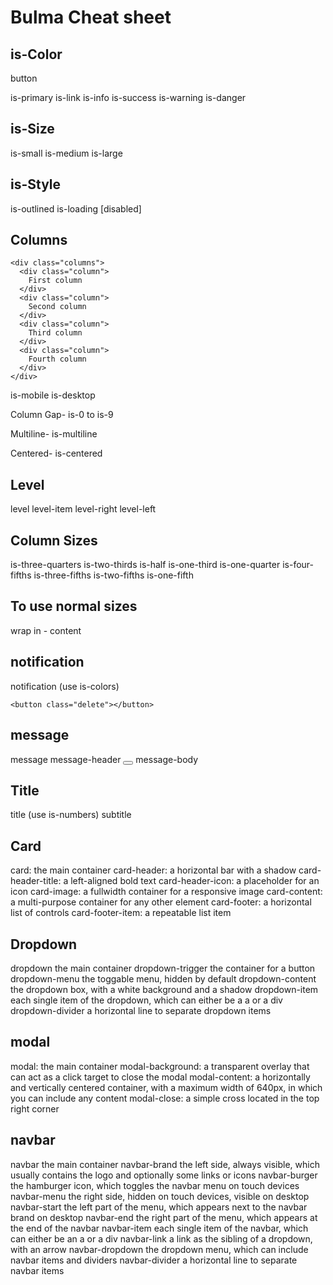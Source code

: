 # Bulma Cheat sheet

## is-Color

button

is-primary
is-link
is-info
is-success
is-warning
is-danger

## is-Size

is-small
is-medium
is-large

## is-Style

is-outlined
is-loading
[disabled]

## Columns

    <div class="columns">
      <div class="column">
        First column
      </div>
      <div class="column">
        Second column
      </div>
      <div class="column">
        Third column
      </div>
      <div class="column">
        Fourth column
      </div>
    </div>

is-mobile
is-desktop

Column Gap-
is-0 to is-9

Multiline-
is-multiline

Centered- 
is-centered

## Level

level
level-item
level-right
level-left


## Column Sizes

is-three-quarters
is-two-thirds
is-half
is-one-third
is-one-quarter
is-four-fifths
is-three-fifths
is-two-fifths
is-one-fifth

## To use normal sizes

wrap in - 
content

## notification

notification (use is-colors)

    <button class="delete"></button>

## message

message
message-header
    <button class="delete"></button>
message-body


## Title

title (use is-numbers)
subtitle

## Card

card: the main container
card-header: a horizontal bar with a shadow
card-header-title: a left-aligned bold text
card-header-icon: a placeholder for an icon
card-image: a fullwidth container for a responsive image
card-content: a multi-purpose container for any other element
card-footer: a horizontal list of controls
card-footer-item: a repeatable list item

## Dropdown

dropdown the main container
dropdown-trigger the container for a button
dropdown-menu the toggable menu, hidden by default
dropdown-content the dropdown box, with a white background and a shadow
dropdown-item each single item of the dropdown, which can either be a a or a div
dropdown-divider a horizontal line to separate dropdown items

## modal

modal: the main container
modal-background: a transparent overlay that can act as a click target to close the modal
modal-content: a horizontally and vertically centered container, with a maximum width of 640px, in which you can include any content
modal-close: a simple cross located in the top right corner

## navbar

navbar the main container
navbar-brand the left side, always visible, which usually contains the logo and optionally some links or icons
navbar-burger the hamburger icon, which toggles the navbar menu on touch devices
navbar-menu the right side, hidden on touch devices, visible on desktop
navbar-start the left part of the menu, which appears next to the navbar brand on desktop
navbar-end the right part of the menu, which appears at the end of the navbar
navbar-item each single item of the navbar, which can either be an a or a div
navbar-link a link as the sibling of a dropdown, with an arrow
navbar-dropdown the dropdown menu, which can include navbar items and dividers
navbar-divider a horizontal line to separate navbar items